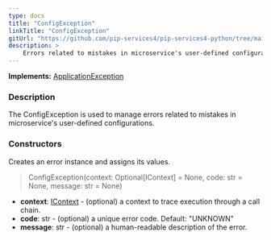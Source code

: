 ```yaml
---
type: docs
title: "ConfigException"
linkTitle: "ConfigException"
gitUrl: "https://github.com/pip-services4/pip-services4-python/tree/main/pip-services4-commons-python"
description: >
    Errors related to mistakes in microservice's user-defined configurations.
---
```


**Implements:** [ApplicationException](../application_exception)

### Description

The ConfigException is used to manage errors related to mistakes in microservice's user-defined configurations. 

### Constructors
Creates an error instance and assigns its values.

> ConfigException(context: Optional[IContext] = None, code: str = None, message: str = None)

- **context**: [IContext](../../../components/context/icontext) - (optional) a context to trace execution through a call chain.
- **code**: str - (optional) a unique error code. Default: "UNKNOWN"
- **message**: str - (optional) a human-readable description of the error.


